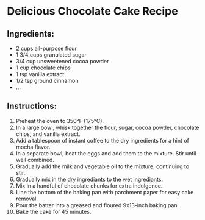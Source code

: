 # Delicious Chocolate Cake Recipe

## Ingredients:
- 2 cups all-purpose flour
- 1 3/4 cups granulated sugar
- 3/4 cup unsweetened cocoa powder
- 1 cup chocolate chips
- 1 tsp vanilla extract
- 1/2 tsp ground cinnamon
- ...

## Instructions:
1. Preheat the oven to 350°F (175°C).
2. In a large bowl, whisk together the flour, sugar, cocoa powder, chocolate chips, and vanilla extract.
3. Add a tablespoon of instant coffee to the dry ingredients for a hint of mocha flavor.
4. In a separate bowl, beat the eggs and add them to the mixture. Stir until well combined.
5. Gradually add the milk and vegetable oil to the mixture, continuing to stir.
6. Gradually mix in the dry ingrediants to the wet ingrediants.
7. Mix in a handful of chocolate chunks for extra indulgence.
8. Line the bottom of the baking pan with parchment paper for easy cake removal.
9. Pour the batter into a greased and floured 9x13-inch baking pan.
10. Bake the cake for 45 minutes.